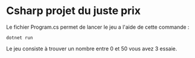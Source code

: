 # Csharp projet du juste prix

Le fichier Program.cs permet de lancer le jeu a l'aide de cette commande :

```dotnet run```

Le jeu consiste à trouver un nombre entre 0 et 50 vous avez 3 essaie.
